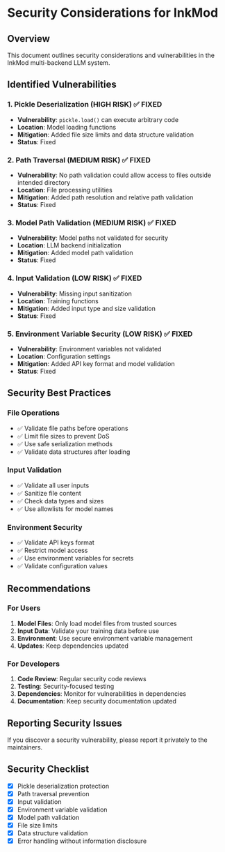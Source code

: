 # Security Considerations for InkMod

## Overview
This document outlines security considerations and vulnerabilities in the InkMod multi-backend LLM system.

## Identified Vulnerabilities

### 1. Pickle Deserialization (HIGH RISK) ✅ FIXED
- **Vulnerability**: `pickle.load()` can execute arbitrary code
- **Location**: Model loading functions
- **Mitigation**: Added file size limits and data structure validation
- **Status**: Fixed

### 2. Path Traversal (MEDIUM RISK) ✅ FIXED
- **Vulnerability**: No path validation could allow access to files outside intended directory
- **Location**: File processing utilities
- **Mitigation**: Added path resolution and relative path validation
- **Status**: Fixed

### 3. Model Path Validation (MEDIUM RISK) ✅ FIXED
- **Vulnerability**: Model paths not validated for security
- **Location**: LLM backend initialization
- **Mitigation**: Added model path validation
- **Status**: Fixed

### 4. Input Validation (LOW RISK) ✅ FIXED
- **Vulnerability**: Missing input sanitization
- **Location**: Training functions
- **Mitigation**: Added input type and size validation
- **Status**: Fixed

### 5. Environment Variable Security (LOW RISK) ✅ FIXED
- **Vulnerability**: Environment variables not validated
- **Location**: Configuration settings
- **Mitigation**: Added API key format and model validation
- **Status**: Fixed

## Security Best Practices

### File Operations
- ✅ Validate file paths before operations
- ✅ Limit file sizes to prevent DoS
- ✅ Use safe serialization methods
- ✅ Validate data structures after loading

### Input Validation
- ✅ Validate all user inputs
- ✅ Sanitize file content
- ✅ Check data types and sizes
- ✅ Use allowlists for model names

### Environment Security
- ✅ Validate API keys format
- ✅ Restrict model access
- ✅ Use environment variables for secrets
- ✅ Validate configuration values

## Recommendations

### For Users
1. **Model Files**: Only load model files from trusted sources
2. **Input Data**: Validate your training data before use
3. **Environment**: Use secure environment variable management
4. **Updates**: Keep dependencies updated

### For Developers
1. **Code Review**: Regular security code reviews
2. **Testing**: Security-focused testing
3. **Dependencies**: Monitor for vulnerabilities in dependencies
4. **Documentation**: Keep security documentation updated

## Reporting Security Issues
If you discover a security vulnerability, please report it privately to the maintainers.

## Security Checklist
- [x] Pickle deserialization protection
- [x] Path traversal prevention
- [x] Input validation
- [x] Environment variable validation
- [x] Model path validation
- [x] File size limits
- [x] Data structure validation
- [x] Error handling without information disclosure 